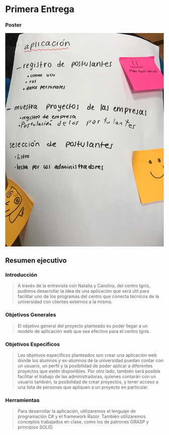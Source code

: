 # Primera Entrega

### Poster
![Poster](https://github.com/ucudal/pii_2019_equipo4/blob/master/Posters/Poster.jpeg)

## Resumen ejecutivo

### **Introducción**

>A través de la entrevista con Natalia y Carolina, del centro Ignis, pudimos desarrollar la idea de una aplicación que será útil para facilitar uno de los programas del centro que conecta técnicos de la universidad con clientes externos a la misma.

### **Objetivos Generales**

>El objetivo general del proyecto planteado es poder llegar a un modelo de aplicación web que sea efectivo para el centro Ignis.

### **Objetivos Especificos**

>Los objetivos específicos planteados son crear una aplicación web donde los alumnos y ex-alumnos de la universidad puedan contar con un usuario, un perfil y la posibilidad de poder aplicar a diferentes proyectos que estén disponibles. Por otro lado, también será posible facilitar el trabajo de las administradoras, quienes contarán con un usuario también, la posibilidad de crear proyectos, y tener acceso a una lista de personas que apliquen a un proyecto en particular.

### **Herramientas**

>Para desarrollar la aplicación, utilizaremos el lenguaje de programación C# y el framework Razor. También utilizaremos conceptos trabajados en clase, como los de patrones GRASP y principios SOLID.
